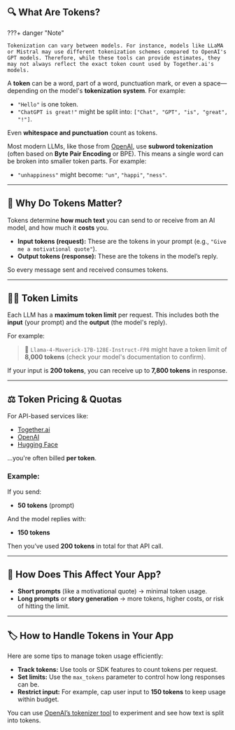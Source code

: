 ## 🔍 What Are Tokens?

???+ danger "Note"

    Tokenization can vary between models. For instance, models like LLaMA or Mistral may use different tokenization schemes compared to OpenAI's GPT models. Therefore, while these tools can provide estimates, they may not always reflect the exact token count used by Together.ai's models.​

A **token** can be a word, part of a word, punctuation mark, or even a space—depending on the model's **tokenization system**. For example:

- `"Hello"` is one token.
- `"ChatGPT is great!"` might be split into: `["Chat", "GPT", "is", "great", "!"]`.

Even **whitespace and punctuation** count as tokens.

Most modern LLMs, like those from [OpenAI](https://platform.openai.com/tokenizer), use **subword tokenization** (often based on **Byte Pair Encoding** or BPE). This means a single word can be broken into smaller token parts. For example:

- `"unhappiness"` might become: `"un"`, `"happi"`, `"ness"`.

---

## 🧠 Why Do Tokens Matter?

Tokens determine **how much text** you can send to or receive from an AI model, and how much it **costs** you.

- **Input tokens (request):** These are the tokens in your prompt (e.g., `"Give me a motivational quote"`).
- **Output tokens (response):** These are the tokens in the model’s reply.

So every message sent and received consumes tokens.

---

## 🧑‍💻 Token Limits

Each LLM has a **maximum token limit** per request. This includes both the **input** (your prompt) and the **output** (the model's reply).

For example:

> 🧠 `Llama-4-Maverick-17B-128E-Instruct-FP8` might have a token limit of **8,000 tokens** (check your model's documentation to confirm).

If your input is **200 tokens**, you can receive up to **7,800 tokens** in response.

---

## ⚖️ Token Pricing & Quotas

For API-based services like:

- [Together.ai](https://www.together.ai/)
- [OpenAI](https://openai.com/pricing)
- [Hugging Face](https://huggingface.co/inference-api)

...you're often billed **per token**.

### Example:

If you send:

- **50 tokens** (prompt)

And the model replies with:

- **150 tokens**

Then you’ve used **200 tokens** in total for that API call.

---

## 📏 How Does This Affect Your App?

- **Short prompts** (like a motivational quote) → minimal token usage.
- **Long prompts** or **story generation** → more tokens, higher costs, or risk of hitting the limit.

---

## 🏷️ How to Handle Tokens in Your App

Here are some tips to manage token usage efficiently:

- **Track tokens:** Use tools or SDK features to count tokens per request.
- **Set limits:** Use the `max_tokens` parameter to control how long responses can be.
- **Restrict input:** For example, cap user input to **150 tokens** to keep usage within budget.

You can use [OpenAI’s tokenizer tool](https://platform.openai.com/tokenizer) to experiment and see how text is split into tokens.
